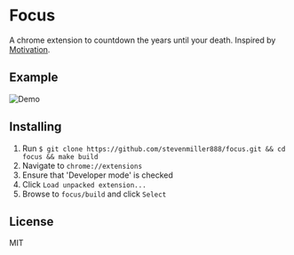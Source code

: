 # Focus

A chrome extension to countdown the years until your death. Inspired by [Motivation](https://chrome.google.com/webstore/detail/motivation/ofdgfpchbidcgncgfpdlpclnpaemakoj?hl=en).

## Example

![Demo](https://cldup.com/SMgQ5xvTwL.png)

## Installing

1. Run `$ git clone https://github.com/stevenmiller888/focus.git && cd focus && make build`
2. Navigate to `chrome://extensions`
3. Ensure that 'Developer mode' is checked
4. Click `Load unpacked extension...`
5. Browse to `focus/build` and click `Select`

## License

MIT
